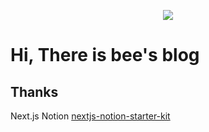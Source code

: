 <p align="center">
  <a href="https://sm.ms/image/kjzHsBh1QGOpoiW" target="_blank"><img src="https://i.loli.net/2021/09/18/kjzHsBh1QGOpoiW.jpg" ></a>
</p>

# Hi, There is bee's blog



## Thanks
Next.js
Notion
[nextjs-notion-starter-kit](https://github.com/transitive-bullshit/nextjs-notion-starter-kit)
